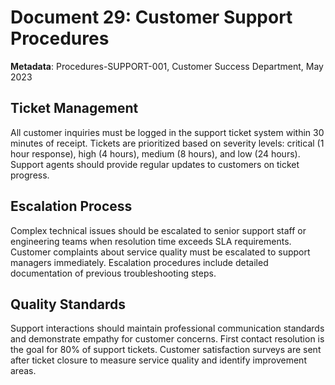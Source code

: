 # Document 29: Customer Support Procedures

**Metadata**: Procedures-SUPPORT-001, Customer Success Department, May 2023

## Ticket Management

All customer inquiries must be logged in the support ticket system within 30 minutes of receipt. Tickets are prioritized based on severity levels: critical (1 hour response), high (4 hours), medium (8 hours), and low (24 hours). Support agents should provide regular updates to customers on ticket progress.

## Escalation Process

Complex technical issues should be escalated to senior support staff or engineering teams when resolution time exceeds SLA requirements. Customer complaints about service quality must be escalated to support managers immediately. Escalation procedures include detailed documentation of previous troubleshooting steps.

## Quality Standards

Support interactions should maintain professional communication standards and demonstrate empathy for customer concerns. First contact resolution is the goal for 80% of support tickets. Customer satisfaction surveys are sent after ticket closure to measure service quality and identify improvement areas.